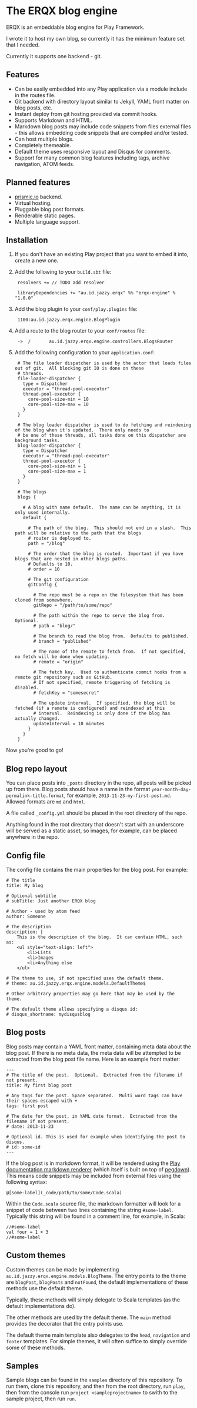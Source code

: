 # The ERQX blog engine

ERQX is an embeddable blog engine for Play Framework.

I wrote it to host my own blog, so currently it has the minimum feature set that I needed.

Currently it supports one backend - git.

## Features

* Can be easily embedded into any Play application via a module include in the routes file.
* Git backend with directory layout similar to Jekyll, YAML front matter on blog posts, etc.
* Instant deploy from git hosting provided via commit hooks.
* Supports Markdown and HTML.
* Markdown blog posts may include code snippets from files external files - this allows embedding code snippets that are compiled and/or tested.
* Can host multiple blogs.
* Completely themeable.
* Default theme uses responsive layout and Disqus for comments.
* Support for many common blog features including tags, archive navigation, ATOM feeds.

## Planned features

* [prismic.io](http://prismic.io) backend.
* Virtual hosting.
* Pluggable blog post formats.
* Renderable static pages.
* Multiple language support.

## Installation

1. If you don't have an existing Play project that you want to embed it into, create a new one.
2. Add the following to your `build.sbt` file:

        resolvers += // TODO add resolver

        libraryDependencies += "au.id.jazzy.erqx" %% "erqx-engine" % "1.0.0"

3. Add the blog plugin to your `conf/play.plugins` file:

        1100:au.id.jazzy.erqx.engine.BlogPlugin

4. Add a route to the blog router to your `conf/routes` file:

        ->  /       au.id.jazzy.erqx.engine.controllers.BlogsRouter

5. Add the following configuration to your `application.conf`:

        # The file loader dispatcher is used by the actor that loads files out of git.  All blocking git IO is done on these
        # threads.
        file-loader-dispatcher {
          type = Dispatcher
          executor = "thread-pool-executor"
          thread-pool-executor {
            core-pool-size-min = 10
            core-pool-size-max = 10
          }
        }

        # The blog loader dispatcher is used to do fetching and reindexing of the blog when it's updated.  There only needs to
        # be one of these threads, all tasks done on this dispatcher are background tasks.
        blog-loader-dispatcher {
          type = Dispatcher
          executor = "thread-pool-executor"
          thread-pool-executor {
            core-pool-size-min = 1
            core-pool-size-max = 1
          }
        }

        # The blogs
        blogs {

          # A blog with name default.  The name can be anything, it is only used internally.
          default {

            # The path of the blog.  This should not end in a slash.  This path will be relative to the path that the blogs
            # router is deployed to.
            path = "/blog"

            # The order that the blog is routed.  Important if you have blogs that are nested in other blogs paths.
            # Defaults to 10.
            # order = 10

            # The git configuration
            gitConfig {

              # The repo must be a repo on the filesystem that has been cloned from somewhere.
              gitRepo = "/path/to/some/repo"

              # The path within the repo to serve the blog from.  Optional.
              # path = "blog/"

              # The branch to read the blog from.  Defaults to published.
              # branch = "published"

              # The name of the remote to fetch from.  If not specified, no fetch will be done when updating.
              # remote = "origin"

              # The fetch key.  Used to authenticate commit hooks from a remote git repository such as GitHub.
              # If not specified, remote triggering of fetching is disabled.
              # fetchKey = "somesecret"

              # The update interval.  If specified, the blog will be fetched (if a remote is configured) and reindexed at this
              # interval.  Reindexing is only done if the blog has actually changed.
              updateInterval = 10 minutes
            }
          }
        }

Now you're good to go!

## Blog repo layout

You can place posts into `_posts` directory in the repo, all posts will be picked up from there.  Blog posts should have a name in the format `year-month-day-permalink-title.format`, for example, `2013-11-23-my-first-post.md`.  Allowed formats are `md` and `html`.

A file called `_config.yml` should be placed in the root directory of the repo.

Anything found in the root directory that doesn't start with an underscore will be served as a static asset, so images, for example, can be placed anywhere in the repo.

## Config file

The config file contains the main properties for the blog post.  For example:

    # The title
    title: My blog

    # Optional subtitle
    # subTitle: Just another ERQX blog

    # Author - used by atom feed
    author: Someone

    # The description
    description: |
        This is the description of the blog.  It can contain HTML, such as:
        <ul style="text-align: left">
            <li>Lists
            <li>Images
            <li>Anything else
        </ul>

    # The theme to use, if not specified uses the default theme.
    # theme: au.id.jazzy.erqx.engine.models.DefaultTheme$

    # Other arbitrary properties may go here that may be used by the theme.

    # The default theme allows specifying a disqus id:
    # disqus_shortname: mydisqusblog

## Blog posts

Blog posts may contain a YAML front matter, containing meta data about the blog post.  If there is no meta data, the meta data will be attempted to be extracted from the blog post file name. Here is an example front matter:

    ---
    # The title of the post.  Optional.  Extracted from the filename if not present.
    title: My first blog post

    # Any tags for the post. Space separated.  Multi word tags can have their spaces escaped with +
    tags: first post

    # The date for the post, in YAML date format.  Extracted from the filename if not present.
    # date: 2013-11-23

    # Optional id. This is used for example when identifying the post to disqus.
    # id: some-id
    ---

If the blog post is in markdown format, it will be rendered using the [Play documentation markdown renderer](https://github.com/playframework/play-doc) (which itself is built on top of [pegdown](https://github.com/sirthias/pegdown)).  This means code snippets may be included from external files using the following syntax:

    @[some-label](_code/path/to/some/Code.scala)

Within the `Code.scala` source file, the markdown formatter will look for a snippet of code between two lines containing the string `#some-label`.  Typically this string will be found in a comment line, for example, in Scala:

    //#some-label
    val four = 1 + 3
    //#some-label

## Custom themes

Custom themes can be made by implementing `au.id.jazzy.erqx.engine.models.BlogTheme`.  The entry points to the theme are `blogPost`, `blogPosts` and `notFound`, the default implementations of these methods use the default theme.

Typically, these methods will simply delegate to Scala templates (as the default implementations do).

The other methods are used by the default theme.  The `main` method provides the decorator that the entry points use.

The default theme main template also delegates to the `head`, `navigation` and `footer` templates.  For simple themes, it will often suffice to simply override some of these methods.

## Samples

Sample blogs can be found in the `samples` directory of this repository.  To run them, clone this repository, and then from the root directory, run `play`, then from the console run `project <sampleprojectname>` to swith to the sample project, then run `run`.
